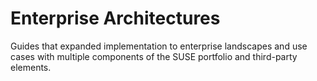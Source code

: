 <h1>Enterprise Architectures</h1>

Guides that expanded implementation to enterprise landscapes and use cases with multiple components of the SUSE portfolio and third-party elements.


